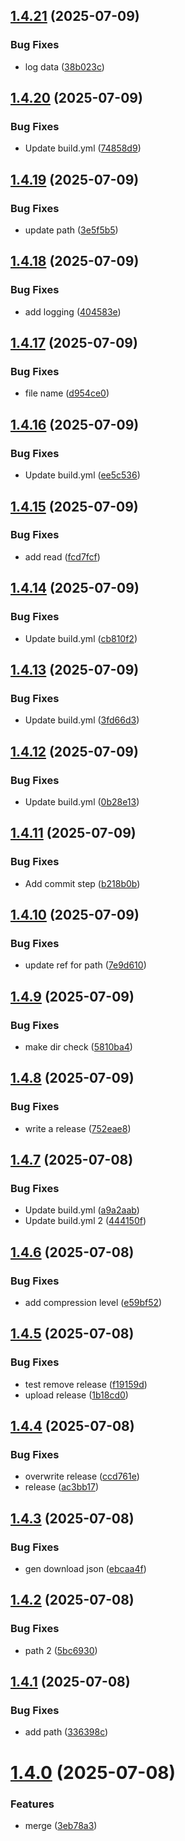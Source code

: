## [1.4.21](https://github.com/dev-alan-au/electron-demo/compare/v1.4.20...v1.4.21) (2025-07-09)


### Bug Fixes

* log data ([38b023c](https://github.com/dev-alan-au/electron-demo/commit/38b023ca3d685dfcf0ad448c1c3b973aa3ecad7c))

## [1.4.20](https://github.com/dev-alan-au/electron-demo/compare/v1.4.19...v1.4.20) (2025-07-09)


### Bug Fixes

* Update build.yml ([74858d9](https://github.com/dev-alan-au/electron-demo/commit/74858d9d4a1266ebc7be7d046b85f647e18caa08))

## [1.4.19](https://github.com/dev-alan-au/electron-demo/compare/v1.4.18...v1.4.19) (2025-07-09)


### Bug Fixes

* update path ([3e5f5b5](https://github.com/dev-alan-au/electron-demo/commit/3e5f5b5fb4fe52a9b90de6e56285d0e4633921b7))

## [1.4.18](https://github.com/dev-alan-au/electron-demo/compare/v1.4.17...v1.4.18) (2025-07-09)


### Bug Fixes

* add logging ([404583e](https://github.com/dev-alan-au/electron-demo/commit/404583e52770e3d4334a625fbe1a303b4cc6171b))

## [1.4.17](https://github.com/dev-alan-au/electron-demo/compare/v1.4.16...v1.4.17) (2025-07-09)


### Bug Fixes

* file name ([d954ce0](https://github.com/dev-alan-au/electron-demo/commit/d954ce069c5c7d2cae3384bbfd9745475ba64b26))

## [1.4.16](https://github.com/dev-alan-au/electron-demo/compare/v1.4.15...v1.4.16) (2025-07-09)


### Bug Fixes

* Update build.yml ([ee5c536](https://github.com/dev-alan-au/electron-demo/commit/ee5c536b378630f2a649dd385df5fea6a82d7a8c))

## [1.4.15](https://github.com/dev-alan-au/electron-demo/compare/v1.4.14...v1.4.15) (2025-07-09)


### Bug Fixes

* add read ([fcd7fcf](https://github.com/dev-alan-au/electron-demo/commit/fcd7fcff7c4e414dc3e53f86f88d83766ea61232))

## [1.4.14](https://github.com/dev-alan-au/electron-demo/compare/v1.4.13...v1.4.14) (2025-07-09)


### Bug Fixes

* Update build.yml ([cb810f2](https://github.com/dev-alan-au/electron-demo/commit/cb810f2165358388f48cda58da2d99375d867cb3))

## [1.4.13](https://github.com/dev-alan-au/electron-demo/compare/v1.4.12...v1.4.13) (2025-07-09)


### Bug Fixes

* Update build.yml ([3fd66d3](https://github.com/dev-alan-au/electron-demo/commit/3fd66d398aaa97e7d4dafb9765190ab485b591c8))

## [1.4.12](https://github.com/dev-alan-au/electron-demo/compare/v1.4.11...v1.4.12) (2025-07-09)


### Bug Fixes

* Update build.yml ([0b28e13](https://github.com/dev-alan-au/electron-demo/commit/0b28e13cd751faf17cd3605d57b7b970ba2cdf11))

## [1.4.11](https://github.com/dev-alan-au/electron-demo/compare/v1.4.10...v1.4.11) (2025-07-09)


### Bug Fixes

* Add commit step ([b218b0b](https://github.com/dev-alan-au/electron-demo/commit/b218b0b0dab9de0b0abdc98f339336ea16a161ae))

## [1.4.10](https://github.com/dev-alan-au/electron-demo/compare/v1.4.9...v1.4.10) (2025-07-09)


### Bug Fixes

* update ref for path ([7e9d610](https://github.com/dev-alan-au/electron-demo/commit/7e9d6101d59e920491f146187f19df47267db8d3))

## [1.4.9](https://github.com/dev-alan-au/electron-demo/compare/v1.4.8...v1.4.9) (2025-07-09)


### Bug Fixes

* make dir check ([5810ba4](https://github.com/dev-alan-au/electron-demo/commit/5810ba4f41e8face40ca34a0f5e0ae760be74292))

## [1.4.8](https://github.com/dev-alan-au/electron-demo/compare/v1.4.7...v1.4.8) (2025-07-09)


### Bug Fixes

* write a release ([752eae8](https://github.com/dev-alan-au/electron-demo/commit/752eae8c83d26b906b3a8d741d7c055b368a3edc))

## [1.4.7](https://github.com/dev-alan-au/electron-demo/compare/v1.4.6...v1.4.7) (2025-07-08)


### Bug Fixes

* Update build.yml ([a9a2aab](https://github.com/dev-alan-au/electron-demo/commit/a9a2aab4f25bc1bcbc4361ad6e9f14a48fb820a4))
* Update build.yml 2 ([444150f](https://github.com/dev-alan-au/electron-demo/commit/444150f70762957e81cbb4113f75f7cead54f3c9))

## [1.4.6](https://github.com/dev-alan-au/electron-demo/compare/v1.4.5...v1.4.6) (2025-07-08)


### Bug Fixes

* add compression level ([e59bf52](https://github.com/dev-alan-au/electron-demo/commit/e59bf521d1d174bce98c15ea307c8a01b2fca471))

## [1.4.5](https://github.com/dev-alan-au/electron-demo/compare/v1.4.4...v1.4.5) (2025-07-08)


### Bug Fixes

* test remove release ([f19159d](https://github.com/dev-alan-au/electron-demo/commit/f19159d7fd0da7d5e503ded1b35bf1ff32974f1d))
* upload release ([1b18cd0](https://github.com/dev-alan-au/electron-demo/commit/1b18cd0795b76551f325b693c02272884ade8590))

## [1.4.4](https://github.com/dev-alan-au/electron-demo/compare/v1.4.3...v1.4.4) (2025-07-08)


### Bug Fixes

* overwrite release ([ccd761e](https://github.com/dev-alan-au/electron-demo/commit/ccd761e976029f0ff24229b9d5e3fe70d8cf5d95))
* release ([ac3bb17](https://github.com/dev-alan-au/electron-demo/commit/ac3bb17987edbeadbbdc9290c617824cbacf672d))

## [1.4.3](https://github.com/dev-alan-au/electron-demo/compare/v1.4.2...v1.4.3) (2025-07-08)


### Bug Fixes

* gen download json ([ebcaa4f](https://github.com/dev-alan-au/electron-demo/commit/ebcaa4fc908c6a38494584bfc0bb321478b060c7))

## [1.4.2](https://github.com/dev-alan-au/electron-demo/compare/v1.4.1...v1.4.2) (2025-07-08)


### Bug Fixes

* path 2 ([5bc6930](https://github.com/dev-alan-au/electron-demo/commit/5bc693099d569c9e34ad2b5cc1d7d71e3d011b6e))

## [1.4.1](https://github.com/dev-alan-au/electron-demo/compare/v1.4.0...v1.4.1) (2025-07-08)


### Bug Fixes

* add path ([336398c](https://github.com/dev-alan-au/electron-demo/commit/336398c26e164a56e4c11534d8b3da45b5278d70))

# [1.4.0](https://github.com/dev-alan-au/electron-demo/compare/v1.3.14...v1.4.0) (2025-07-08)


### Features

* merge ([3eb78a3](https://github.com/dev-alan-au/electron-demo/commit/3eb78a3dc0a7a1176618f4b639853c969b461246))
